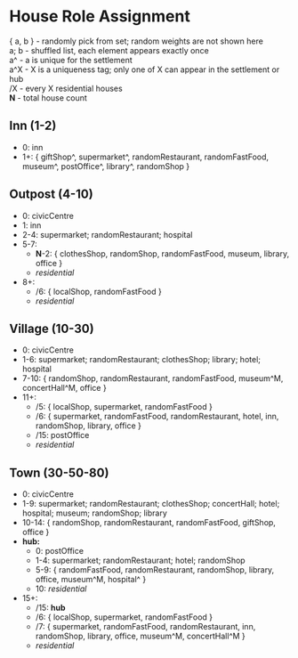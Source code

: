 # House Role Assignment

{ a, b } - randomly pick from set; random weights are not shown here  
a; b - shuffled list, each element appears exactly once  
a^ - a is unique for the settlement  
a^X - X is a uniqueness tag; only one of X can appear in the settlement or hub  
/X - every X residential houses  
**N** - total house count  

## Inn (1-2)

* 0: inn
* 1+: { giftShop^, supermarket^, randomRestaurant, randomFastFood, museum^, postOffice^, library^, randomShop }

## Outpost (4-10)

* 0: civicCentre
* 1: inn
* 2-4: supermarket; randomRestaurant; hospital
* 5-7:
	* **N**-2: { clothesShop, randomShop, randomFastFood, museum, library, office }
	* _residential_
* 8+:
	* /6: { localShop, randomFastFood }
	* _residential_

## Village (10-30)

* 0: civicCentre
* 1-6: supermarket; randomRestaurant; clothesShop; library; hotel; hospital
* 7-10: { randomShop, randomRestaurant, randomFastFood, museum^M, concertHall^M, office }
* 11+:
	* /5: { localShop, supermarket, randomFastFood }
	* /6: { supermarket, randomFastFood, randomRestaurant, hotel, inn, randomShop, library, office }
	* /15: postOffice
	* _residential_

## Town (30-50-80)

* 0: civicCentre
* 1-9: supermarket; randomRestaurant; clothesShop; concertHall; hotel; hospital; museum; randomShop; library
* 10-14: { randomShop, randomRestaurant, randomFastFood, giftShop, office }
* **hub:**
	* 0: postOffice
	* 1-4: supermarket; randomRestaurant; hotel; randomShop
	* 5-9: { randomFastFood, randomRestaurant, randomShop, library, office, museum^M, hospital^ }
	* 10: _residential_
* 15+:
	* /15: **hub**
	* /6: { localShop, supermarket, randomFastFood }
	* /7: { supermarket, randomFastFood, randomRestaurant, inn, randomShop, library, office, museum^M, concertHall^M }
	* _residential_
